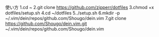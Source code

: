 使い方
1.cd ~
2.git clone https://github.com/zipperr/dotfiles
3.chmod +x dotfiles/setup.sh
4.cd ~/dotfiles
5../setup.sh
6.mkdir -p ~/.vim/dein/repos/github.com/Shougo/dein.vim
7.git clone https://github.com/Shougo/dein.vim.git \
    ~/.vim/dein/repos/github.com/Shougo/dein.vim
